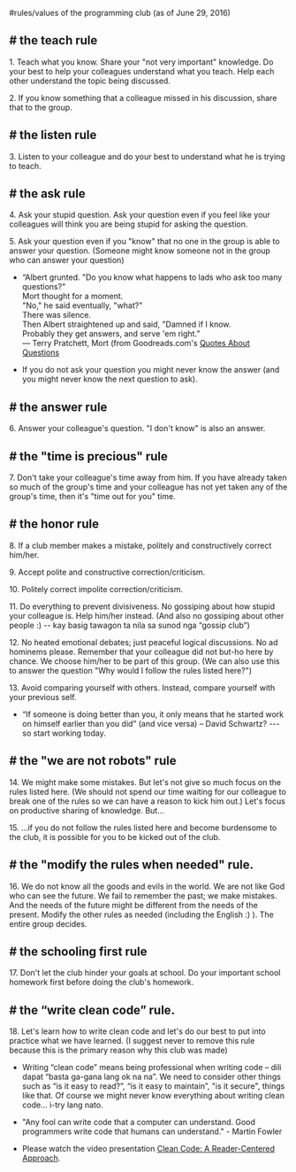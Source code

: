 #rules/values of the programming club (as of June 29, 2016)

## # the teach rule
1\. Teach what you know. Share your "not very important" knowledge. Do your best to help your colleagues understand what you teach. Help each other understand the topic being discussed. 

2\. If you know something that a colleague missed in his discussion, share that to the group. 

## # the listen rule
3\. Listen to your colleague and do your best to understand what he is trying to teach. 

## # the ask rule
4\. Ask your stupid question. Ask your question even if you feel like your colleagues will think you are being stupid for asking the question. 

5\. Ask your question even if you "know" that no one in the group is able to answer your question. (Someone might know someone not in the group who can answer your question) 

 - “Albert grunted. "Do you know what happens to lads who ask too many questions?"<br/>
   Mort thought for a moment.<br/>
   "No," he said eventually, "what?"<br/>
   There was silence.<br/>
   Then Albert straightened up and said, "Damned if I know. <br/>
   Probably they get answers, and serve 'em right.” <br/>
   ― Terry Pratchett, Mort (from Goodreads.com's [Quotes About Questions](http://www.goodreads.com/quotes/tag/questions)
    
 - If you do not ask your question you might never know the answer (and you might never know the next question to ask). 

## # the answer rule
6\. Answer your colleague's question. "I don't know" is also an answer. 

## # the "time is precious" rule
7\. Don't take your colleague's time away from him. If you have already taken so much of the group's time and your colleague has not yet taken any of the group's time, then it's "time out for you" time. 

## # the honor rule
8\. If a club member makes a mistake, politely and constructively correct him/her.
 
9\. Accept polite and constructive correction/criticism. 

10\. Politely correct impolite correction/criticism. 

11\. Do everything to prevent divisiveness. No gossiping about how stupid your colleague is. Help him/her instead. (And also no gossiping about other people :) -- kay basig tawagon ta nila sa sunod nga “gossip club”) 

12\. No heated emotional debates; just peaceful logical discussions. No ad hominems please. Remember that your colleague did not but-ho here by chance. We choose him/her to be part of this group. (We can also use this to answer the question "Why would I follow the rules listed here?") 

13\. Avoid comparing yourself with others. Instead, compare yourself with your previous self.

 - “If someone is doing better than you, it only means that he started work on himself earlier than you did” (and vice versa) – David Schwartz?  --- so start working today.

## # the "we are not robots" rule
14\. We might make some mistakes. But let's not give so much focus on the rules listed here. (We should not spend our time waiting for our colleague to break one of the rules so we can have a reason to kick him out.) Let's focus on productive sharing of knowledge. But... 

15\. ...if you do not follow the rules listed here and become burdensome to the club, it is possible for you to be kicked out of the club.

## # the "modify the rules when needed" rule.
16\. We do not know all the goods and evils in the world. We are not like God who can see the future. We fail to remember the past; we make mistakes. And the needs of the future might be different from the needs of the present. Modify the other rules as needed (including the English :) ). The entire group decides. 

## # the schooling first rule
17\. Don't let the club hinder your goals at school. Do your important school homework first before doing the club's homework. 

## # the “write clean code” rule.

18\. Let's learn how to write clean code and let's do our best to put into practice what we have learned. (I suggest never to remove this rule because this is the primary reason why this club was made) 

 - Writing “clean code” means being professional when writing code – dili dapat “basta ga-gana lang ok na na”. We need to consider other things such as “is it easy to read?”, “is it easy to maintain”, "is it secure", things like that. Of course we might never know everything about writing clean code… i-try lang nato.
	 
 - "Any fool can write code that a computer can understand. Good programmers write code that humans can understand." - Martin Fowler

 - Please watch the video presentation [Clean Code: A Reader-Centered Approach](https://vimeo.com/157710445).
